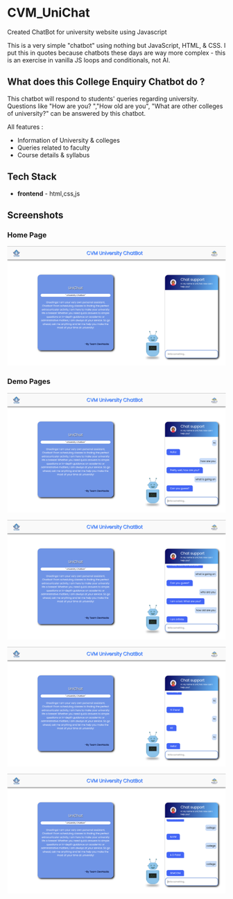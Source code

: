 # CVM_UniChat
Created ChatBot for university website using Javascript

This is a very simple "chatbot" using nothing but JavaScript, HTML, & CSS. I put this in quotes because chatbots these days are way more complex - this is an exercise in vanilla JS loops and conditionals, not AI.

## What does this College Enquiry Chatbot do ?

This chatbot will respond to students' queries regarding university. Questions like "How are you? ","How old are you", "What are other colleges of university?" can be answered by this chatbot.

All features :

- Information of University & colleges
- Queries related to faculty
- Course details & syllabus

## Tech Stack
 
- **frontend** - html,css,js  

## Screenshots

### Home Page
![Home Page](./assets/homepage.png)
### Demo Pages
![Demo Pages 1](./assets/1.png)

![Demo Pages 2](./assets/2.png)

![Demo Pages 3](./assets/3.png)

![Demo Pages 4](./assets/4.png)
